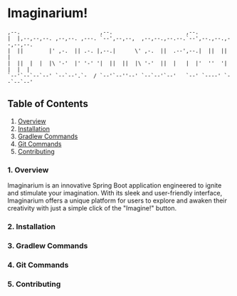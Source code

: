 # Imaginarium!

````
,--.                         ,--.                       ,--.                   
|  |,--,--,--. ,--,--. ,---. `--',--,--,  ,--,--.,--.--.`--',--.,--.,--,--,--.
|  ||        |' ,-.  || .-. |,--.|      \' ,-.  ||  .--',--.|  ||  ||        |
|  ||  |  |  |\ '-'  |' '-' '|  ||  ||  |\ '-'  ||  |   |  |'  ''  '|  |  |  |
`--'`--`--`--' `--`--'.`-  / `--'`--''--' `--`--'`--'   `--' `----' `--`--`--'
````

## Table of Contents ##

1. [Overview](#1-overview)
2. [Installation](#2-installation)
3. [Gradlew Commands ](#3-gradlew-commands)
4. [Git Commands](#4-git-commands )
5. [Contributing](#5-contributing)



### 1. Overview
Imaginarium is an innovative Spring Boot application engineered to ignite and stimulate your imagination. 
With its sleek and user-friendly interface, Imaginarium offers a unique platform for users to explore and 
awaken their creativity with just a simple click of the "Imagine!" button.

### 2. Installation

### 3. Gradlew Commands

### 4. Git Commands

### 5. Contributing
